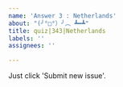 ```yaml
---
name: 'Answer 3 : Netherlands'
about: "(╯°□°）╯︵ ┻━┻"
title: quiz|343|Netherlands
labels: ''
assignees: ''

---
```


Just click 'Submit new issue'.
